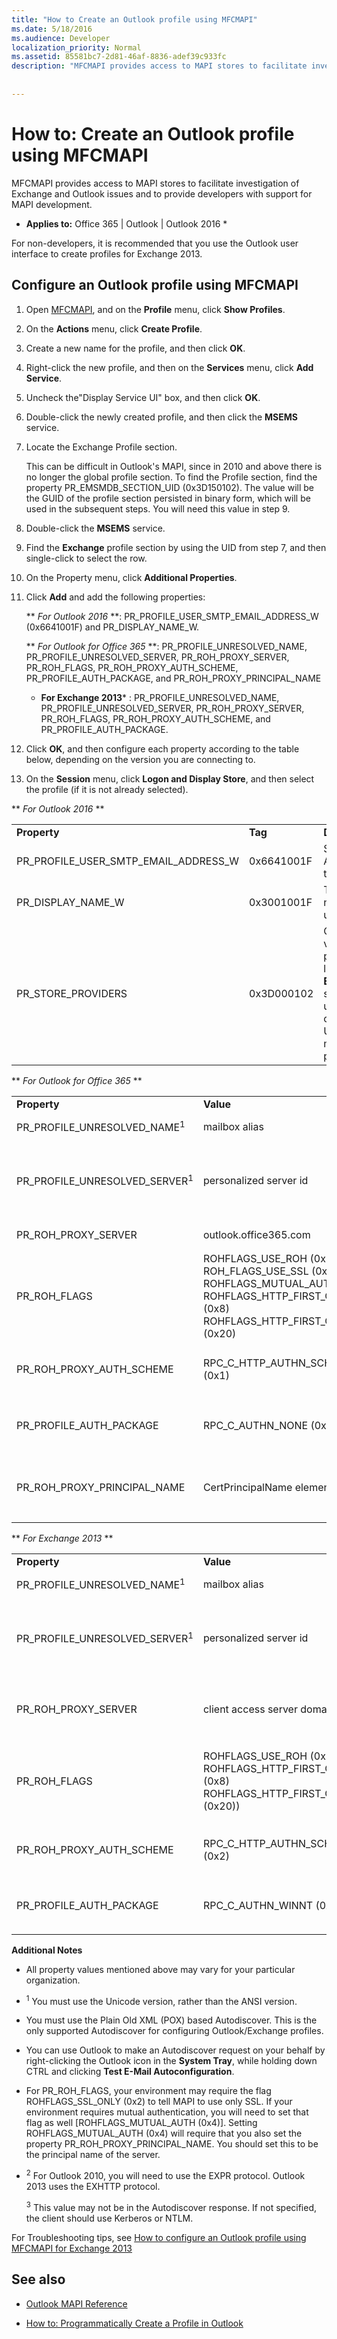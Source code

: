 ```yaml
---
title: "How to Create an Outlook profile using MFCMAPI"
ms.date: 5/18/2016
ms.audience: Developer
localization_priority: Normal
ms.assetid: 85581bc7-2d81-46af-8836-adef39c933fc
description: "MFCMAPI provides access to MAPI stores to facilitate investigation of Exchange and Outlook issues and to provide developers with support for MAPI development."
 
 
---
```


# How to: Create an Outlook profile using MFCMAPI

MFCMAPI provides access to MAPI stores to facilitate investigation of Exchange and Outlook issues and to provide developers with support for MAPI development.
  
 
  
 * **Applies to:** Office 365 | Outlook | Outlook 2016 * 
  
For non-developers, it is recommended that you use the Outlook user interface to create profiles for Exchange 2013.
  
## Configure an Outlook profile using MFCMAPI

1. Open [MFCMAPI](https://mfcmapi.codeplex.com/), and on the **Profile** menu, click **Show Profiles**. 
    
2. On the **Actions** menu, click **Create Profile**. 
    
3. Create a new name for the profile, and then click **OK**. 
    
4. Right-click the new profile, and then on the **Services** menu, click **Add Service**. 
    
5. Uncheck the"Display Service UI" box, and then click **OK**. 
    
6. Double-click the newly created profile, and then click the **MSEMS** service. 
    
7. Locate the Exchange Profile section.
    
    This can be difficult in Outlook's MAPI, since in 2010 and above there is no longer the global profile section. To find the Profile section, find the property PR_EMSMDB_SECTION_UID (0x3D150102). The value will be the GUID of the profile section persisted in binary form, which will be used in the subsequent steps. You will need this value in step 9.
    
8. Double-click the **MSEMS** service. 
    
9. Find the **Exchange** profile section by using the UID from step 7, and then single-click to select the row. 
    
10. On the Property menu, click **Additional Properties**. 
    
11. Click **Add** and add the following properties: 
    
    ** *For Outlook 2016* **: PR_PROFILE_USER_SMTP_EMAIL_ADDRESS_W (0x6641001F) and PR_DISPLAY_NAME_W. 
    
    ** *For Outlook for Office 365* **: PR_PROFILE_UNRESOLVED_NAME, PR_PROFILE_UNRESOLVED_SERVER, PR_ROH_PROXY_SERVER, PR_ROH_FLAGS, PR_ROH_PROXY_AUTH_SCHEME, PR_PROFILE_AUTH_PACKAGE, and PR_ROH_PROXY_PRINCIPAL_NAME 
    
     * **For Exchange 2013*** : PR_PROFILE_UNRESOLVED_NAME, PR_PROFILE_UNRESOLVED_SERVER, PR_ROH_PROXY_SERVER, PR_ROH_FLAGS, PR_ROH_PROXY_AUTH_SCHEME, and PR_PROFILE_AUTH_PACKAGE. 
    
12. Click **OK**, and then configure each property according to the table below, depending on the version you are connecting to. 
    
13. On the **Session** menu, click **Logon and Display Store**, and then select the profile (if it is not already selected). 
    
 ** *For Outlook 2016* **
  
||||
|:-----|:-----|:-----|
|**Property** <br/> |**Tag** <br/> |**Description** <br/> |
| PR_PROFILE_USER_SMTP_EMAIL_ADDRESS_W  <br/> |0x6641001F  <br/> |SMTP Address of the user  <br/> |
|PR_DISPLAY_NAME_W  <br/> |0x3001001F  <br/> |The display name of the user  <br/> |
|PR_STORE_PROVIDERS  <br/> |0x3D000102  <br/> |Configure the value of this property, located in the **EMSMDB** section, and update the corresponding UID for the matching property  <br/> |
   
 ** *For Outlook for Office 365* **
  
||||
|:-----|:-----|:-----|
|**Property** <br/> |**Value** <br/> |**Description** <br/> |
|PR_PROFILE_UNRESOLVED_NAME<sup>1</sup> <br/> |mailbox alias  <br/> |The alias for the target mailbox; for example, Administrator  <br/> |
|PR_PROFILE_UNRESOLVED_SERVER<sup>1</sup> <br/> |personalized server id  <br/> |The value retrieved from **Autodiscover**. in the format <guid>@tenant.onmicrosoft.com; for example, F5FA2827-5978-43cd-8FA8-E07BC3BB5591@contoso.onmicrosoft.com  <br/>  *Autodiscover Node*  : Response/Account/Protocol/Server (EXCH)  <br/> |
|PR_ROH_PROXY_SERVER  <br/> |outlook.office365.com  <br/> | *Autodiscover Node*  : Response/Account/Protocol/Server (EXPR) <sup>2</sup> <br/> |
|PR_ROH_FLAGS  <br/> |ROHFLAGS_USE_ROH (0x1)  <br/> ROH_FLAGS_USE_SSL (0x2)  <br/>  ROHFLAGS_MUTUAL_AUTH (0x4)  <br/>  ROHFLAGS_HTTP_FIRST_ON_FAST (0x8)  <br/>  ROHFLAGS_HTTP_FIRST_ON_SLOW (0x20)  <br/> |Contains the settings in a profile used by Outlook to connect to Microsoft Exchange Server by using a remote procedure call (RPC) over Hypertext Transfer Protocol (HTTP). *Autodiscover Node*  : Response/Account/Protocol/SSL (EXPR) <sup>2</sup> <br/> |
| PR_ROH_PROXY_AUTH_SCHEME  <br/> | RPC_C_HTTP_AUTHN_SCHEME_BASIC (0x1)  <br/> |Represents the authentication protocol to be used for this profile *Autodiscover Node*  : Response/Account/Protocol/AuthPackage (EXPR) <sup>2</sup> <br/> |
|PR_PROFILE_AUTH_PACKAGE  <br/> |RPC_C_AUTHN_NONE (0x0)  <br/> |Describes the authentication scheme to use for the RPC *Autodiscover Node*  : Response/Account/Protocol/AuthPackage (EXCH) ) <sup>3</sup> <br/> |
|PR_ROH_PROXY_PRINCIPAL_NAME  <br/> |CertPrincipalName element  <br/> |Used to support mutual authentication; for example, msstd:outlook.com *Autodiscover Node*  : Response/Account/Protocol/CertPrincipalName (EXPR) ) <sup>2</sup> <br/> |
   
 ** *For Exchange 2013* **
  
||||
|:-----|:-----|:-----|
|**Property** <br/> |**Value** <br/> |**Description** <br/> |
|PR_PROFILE_UNRESOLVED_NAME<sup>1</sup> <br/> |mailbox alias  <br/> |The alias for the target mailbox; for example, Administrator  <br/> |
|PR_PROFILE_UNRESOLVED_SERVER<sup>1</sup> <br/> |personalized server id  <br/> |The value retrieved from **Autodiscover**. in the format <guid>@tenant.onmicrosoft.com; for example, F5FA2827-5978-43cd-8FA8-E07BC3BB5591@contoso.onmicrosoft.com  <br/>  *Autodiscover Node*  : Response/Account/Protocol/Server (EXCH)  <br/> |
|PR_ROH_PROXY_SERVER  <br/> | client access server domain name  <br/> | The fully qualified domain name (FQDN); for example, e2013cas.contoso.com  *Autodiscover Node*  : Response/Account/Protocol/Server (EXPR) <sup>2</sup> <br/> |
|PR_ROH_FLAGS  <br/> |ROHFLAGS_USE_ROH (0x1)  <br/>  ROHFLAGS_HTTP_FIRST_ON_FAST (0x8)  <br/> ROHFLAGS_HTTP_FIRST_ON_SLOW (0x20))  <br/> |Contains the settings in a profile used by Outlook to connect to Microsoft Exchange Server by using a remote procedure call (RPC) over Hypertext Transfer Protocol (HTTP) *Autodiscover Node*  : Response/Account/Protocol/SSL (EXPR) <sup>2</sup> <br/> |
| PR_ROH_PROXY_AUTH_SCHEME  <br/> | RPC_C_HTTP_AUTHN_SCHEME_NTLM (0x2)  <br/> |Represents the authentication protocol to be used for this profile *Autodiscover Node*  : Response/Account/Protocol/AuthPackage (EXPR) <sup>2</sup> <br/> |
|PR_PROFILE_AUTH_PACKAGE  <br/> |RPC_C_AUTHN_WINNT (0xA)  <br/> |Describes the authentication scheme to use for RPC *Autodiscover Node*  : Response/Account/Protocol/AuthPackage (EXCH) ) <sup>3</sup> <br/> |
   
 **Additional Notes**
  
- All property values mentioned above may vary for your particular organization. 
    
- <sup>1</sup> You must use the Unicode version, rather than the ANSI version. 
    
- You must use the Plain Old XML (POX) based Autodiscover. This is the only supported Autodiscover for configuring Outlook/Exchange profiles.
    
- You can use Outlook to make an Autodiscover request on your behalf by right-clicking the Outlook icon in the **System Tray**, while holding down CTRL and clicking **Test E-Mail Autoconfiguration**. 
    
- For PR_ROH_FLAGS, your environment may require the flag ROHFLAGS_SSL_ONLY (0x2) to tell MAPI to use only SSL. If your environment requires mutual authentication, you will need to set that flag as well [ROHFLAGS_MUTUAL_AUTH (0x4)]. Setting ROHFLAGS_MUTUAL_AUTH (0x4) will require that you also set the property PR_ROH_PROXY_PRINCIPAL_NAME. You should set this to be the principal name of the server.
    
- <sup>2</sup> For Outlook 2010, you will need to use the EXPR protocol. Outlook 2013 uses the EXHTTP protocol. 
    
    <sup>3</sup> This value may not be in the Autodiscover response. If not specified, the client should use Kerberos or NTLM. 
    
For Troubleshooting tips, see [How to configure an Outlook profile using MFCMAPI for Exchange 2013](https://blogs.msdn.microsoft.com/dvespa/2014/01/16/how-to-configure-an-outlook-profile-using-mfcmapi-for-exchange-2013)
  
## See also
<a name="bk_addresources"> </a>

- [Outlook MAPI Reference](https://msdn.microsoft.com/en-us/library/office/cc765775.aspx)
    
- [How to: Programmatically Create a Profile in Outlook](https://msdn.microsoft.com/en-us/library/office/mt707568.aspx)
    

